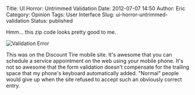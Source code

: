 Title: UI Horror: Untrimmed Validation
Date: 2012-07-07 14:50
Author: Eric
Category: Opinion
Tags: User Interface
Slug: ui-horror-untrimmed-validation
Status: published

Hmm... this zip code looks pretty good to me.

![Validation Error]({static}/images/validation.png)

This was on the Discount Tire mobile site. It's awesome that you can
schedule a service appointment on the web using your mobile phone. It's
not so awesome that the form validation doesn't compensate for the
trailing space that my phone's keyboard automatically added. "Normal"
people would give up when the site refused to accept such an obviously
correct entry.
